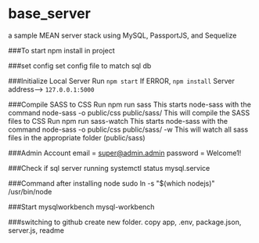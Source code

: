 # base_server
a sample MEAN server stack using MySQL, PassportJS, and Sequelize

###To start
npm install in project

###set config
set config file to match sql db

###Initialize Local Server
   Run `npm start`
   If ERROR, `npm install`
   Server address--> `127.0.0.1:5000`

###Compile SASS to CSS
Run npm run sass
This starts node-sass with the command node-sass -o public/css public/sass/ This will compile the SASS files to CSS
Run npm run sass-watch
This starts node-sass with the command node-sass -o public/css public/sass/ -w This will watch all sass files in the appropriate folder (public/sass)

###Admin Account
    email = super@admin.admin
    password = Welcome1!

###Check if sql server running
  systemctl status mysql.service

###Command after installing node
  sudo ln -s "$(which nodejs)" /usr/bin/node

###Start mysqlworkbench
  mysql-workbench

###switching to github
create new folder.  copy app, .env, package.json, server.js, readme
